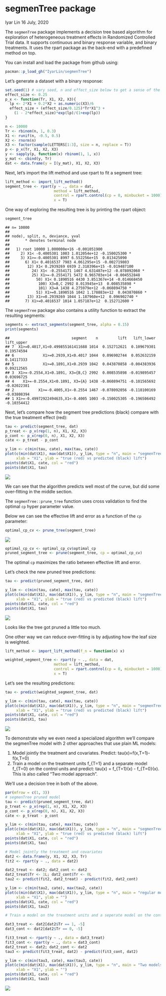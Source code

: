 segmenTree package
================
Iyar Lin
16 July, 2020

The `segmenTree` package implements a decision tree based algorithm for
exploration of heterogeneous treatment effects in Randomized Controlled
Trial data. It supports continuous and binary response variable, and
binary treatments. It uses the rpart package as the back-end with a
predefined method on top.

You can install and load the package from github using:

``` r
pacman::p_load_gh("IyarLin/segmenTree")
```

Let’s generate a dataset with a binary response:

``` r
set.seed(1) # vary seed, n and effect_size below to get a sense of the model performance sensetivity
effect_size <- 0.25
p_x <- function(Tr, X1, X2, X3){
  lp <- 2*X1 + 0.2*X2 + as.numeric(X3)/6
  effect_size + (effect_size/0.125)*Tr*X1^3 + 
    (1 - 2*effect_size)*exp(lp)/(1+exp(lp))
}

n <- 10000
Tr <- rbinom(n, 1, 0.3)
X1 <- runif(n, -0.5, 0.5)
X2 <- rnorm(n)
X3 <- factor(sample(LETTERS[1:3], size = n, replace = T))
p <- p_x(Tr, X1, X2, X3)
y <- sapply(p, function(x) rbinom(1, 1, x))
y_mat <- cbind(y, Tr)
dat <- data.frame(y = I(y_mat), X1, X2, X3)
```

Next, let’s import the lift method and use rpart to fit a segment tree:

``` r
lift_method <- import_lift_method()
segment_tree <- rpart(y ~ ., data = dat,
                      method = lift_method, 
                      control = rpart.control(cp = 0, minbucket = 1000),
                      x = T)
```

One way of exploring the resulting tree is by printing the rpart object:

``` r
segment_tree
```

    ## n= 10000 
    ## 
    ## node), split, n, deviance, yval
    ##       * denotes terminal node
    ## 
    ##   1) root 10000 1.000000e+16 -0.001051900  
    ##     2) X1< -0.4005301 1003 1.012054e+12 -0.150025300 *
    ##     3) X1>=-0.4005301 8997 6.552256e+15  0.013425090  
    ##       6) X1< 0.4016537 7983 4.061295e+15 -0.002719803  
    ##        12) X1< 0.2939269 6939 2.318396e+15 -0.019487100  
    ##          24) X1< -0.2554171 1467 4.631487e+12 -0.078092060 *
    ##          25) X1>=-0.2554171 5472 8.965703e+14 -0.004552848  
    ##            50) X1< 0.1890516 4430 3.851367e+14 -0.014668450  
    ##             100) X3=B,C 2992 8.013945e+13  0.008535898 *
    ##             101) X3=A 1438 4.275979e+12 -0.060894750 *
    ##            51) X1>=0.1890516 1042 1.178883e+12  0.043870860 *
    ##        13) X1>=0.2939269 1044 1.187960e+12  0.096902740 *
    ##       7) X1>=0.4016537 1014 1.057187e+12  0.152712600 *

The `segmenTree` package also contains a utility function to extract the
resulting segments:

``` r
segments <- extract_segments(segment_tree, alpha = 0.15)
print(segments)
```

    ##                            segment    n         lift   lift_lower  lift_upper
    ## 7  X1>=0.4017,X1<0.499855161411688 1014  0.152712621  0.109679301  0.19574594
    ## 6             X1>=0.2939,X1<0.4017 1044  0.096902744  0.052632159  0.14117333
    ## 5             X1>=0.1891,X1<0.2939 1042  0.043870858 -0.004383936  0.09212565
    ## 3  X1>=-0.2554,X1<0.1891, X3={B,C} 2992  0.008535898 -0.019895457  0.03696725
    ## 4    X1>=-0.2554,X1<0.1891, X3={A} 1438 -0.060894751 -0.101565692 -0.02022381
    ## 2           X1>=-0.4005,X1<-0.2554 1467 -0.078092056 -0.118100169 -0.03808394
    ## 1 X1>=-0.49972922494635,X1<-0.4005 1003 -0.150025305 -0.196506492 -0.10354412

Next, let’s compare how the segment tree predictions (black) compare
with the true treatment effect (red):

``` r
tau <- predict(segment_tree, dat)
p_treat <- p_x(rep(1, n), X1, X2, X3)
p_cont <- p_x(rep(0, n), X1, X2, X3)
cate <- p_treat - p_cont

y_lim <- c(min(tau, cate), max(tau, cate))
plot(c(min(dat$X1), max(dat$X1)), y_lim, type = "n", main = "segmenTree",
     xlab = "X1", ylab = "true (red) vs predicted (black) lift")
points(dat$X1, cate, col = "red")
points(dat$X1, tau)
```

![](README_files/figure-gfm/predict%20treatment%20effect%20and%20compare%20with%20actual%20treatment%20effect-1.png)<!-- -->

We can see that the algorithm predicts well most of the curve, but did
some over-fitting in the middle section.

The `segmenTree::prune_tree` function uses cross validation to find the
optimal `cp` hyper parameter value.

Below we can see the effective lift and error as a function of the `cp`
parameter:

``` r
optimal_cp_cv <- prune_tree(segment_tree)
```

![](README_files/figure-gfm/prune%20tree%20using%20prune_tree-1.png)<!-- -->

``` r
optimal_cp_cv <- optimal_cp_cv$optimal_cp
pruned_segment_tree <- prune(segment_tree, cp = optimal_cp_cv)
```

The optimal `cp` maximizes the ratio between effective lift and error.

Let’s check the new pruned tree predictions:

``` r
tau <- predict(pruned_segment_tree, dat)

y_lim <- c(min(tau, cate), max(tau, cate))
plot(c(min(dat$X1), max(dat$X1)), y_lim, type = "n", main = "segmenTree",
     xlab = "X1", ylab = "true (red) vs predicted (black) lift")
points(dat$X1, cate, col = "red")
points(dat$X1, tau)
```

![](README_files/figure-gfm/predict%20treatment%20effect%20pruned%20tree-1.png)<!-- -->

Looks like the tree got pruned a little too much.

One other way we can reduce over-fitting is by adjusting how the leaf
size is weighted.

``` r
lift_method <- import_lift_method(f_n = function(x) x)

weighted_segment_tree <- rpart(y ~ ., data = dat,
                      method = lift_method, 
                      control = rpart.control(cp = 0, minbucket = 1000),
                      x = T)
```

Let’s see the resulting predictions:

``` r
tau <- predict(weighted_segment_tree, dat)

y_lim <- c(min(tau, cate), max(tau, cate))
plot(c(min(dat$X1), max(dat$X1)), y_lim, type = "n", main = "segmenTree",
     xlab = "X1", ylab = "true (red) vs predicted (black) lift")
points(dat$X1, cate, col = "red")
points(dat$X1, tau)
```

![](README_files/figure-gfm/predict%20treatment%20effect%20weighted%20tree-1.png)<!-- -->

To demonstrate why we even need a specialized algorithm we’ll compare
the segmenTree model with 2 other approaches that use plain ML models:

1.  Model jointly the treatment and covariates. Predict:
    tau(x)=f(x,T=1)-f(x,T=0)  
2.  Train a model on the treatment units f\_{T=1} and a separate model
    f\_{T=0} on the control units and predict: tau(x) = f\_{T=1}(x) -
    f\_{T=0}(x). This is also called “Two model approach”.

We’ll use a decision tree in both of the above.

``` r
par(mfrow = c(1, 3))
# segmenTree pruned model
tau <- predict(pruned_segment_tree, dat)
p_treat <- p_x(rep(1, n), X1, X2, X3)
p_cont <- p_x(rep(0, n), X1, X2, X3)
cate <- p_treat - p_cont

y_lim <- c(min(tau, cate), max(tau, cate))
plot(c(min(dat$X1), max(dat$X1)), y_lim, type = "n", main = "segmenTree",
     xlab = "X1", ylab = "true (red) vs predicted (black) lift")
points(dat$X1, cate, col = "red")
points(dat$X1, tau)

# Model jointly the treatment and covariates
dat2 <- data.frame(y, X1, X2, X3, Tr)
fit2 <- rpart(y ~ ., data = dat2)

dat2_treat <- dat2; dat2_cont <- dat2
dat2_treat$Tr <- 1L; dat2_cont$Tr <- 0L
tau2 <- predict(fit2, dat2_treat) - predict(fit2, dat2_cont)

y_lim <- c(min(tau2, cate), max(tau2, cate))
plot(c(min(dat$X1), max(dat$X1)), y_lim, type = "n", main = "regular model",
     xlab = "X1", ylab = "")
points(dat$X1, cate, col = "red")
points(dat$X1, tau2)

# Train a model on the treatment units and a seperate model on the control units

dat3_treat <- dat2[dat2$Tr == 1, -5]
dat3_cont <- dat2[dat2$Tr == 0, -5]

fit3_treat <- rpart(y ~ ., data = dat3_treat)
fit3_cont <- rpart(y ~ ., data = dat3_cont)
dat2_treat <- dat2; dat2_cont <- dat2
tau3 <- predict(fit3_treat, dat2) - predict(fit3_cont, dat2)

y_lim <- c(min(tau3, cate), max(tau3, cate))
plot(c(min(dat$X1), max(dat$X1)), y_lim, type = "n", main = "Two models",
     xlab = "X1", ylab = "")
points(dat$X1, cate, col = "red")
points(dat$X1, tau3)
```

![](README_files/figure-gfm/compare%20segmenTree%20with%202%20other%20approches-1.png)<!-- -->
